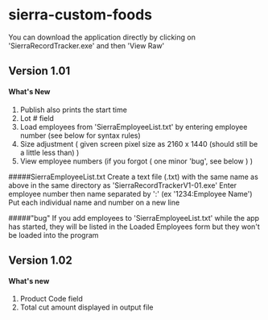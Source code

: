 # sierra-custom-foods

You can download the application directly by clicking on 'SierraRecordTracker.exe' and then 'View Raw'


## Version 1.01
#### What's New
1. Publish also prints the start time
2. Lot # field 
3. Load employees from 'SierraEmployeeList.txt' by entering employee number (see below for syntax rules)
4. Size adjustment ( given screen pixel size as 2160 x 1440 (should still be a little less than) )
5. View employee numbers (if you forgot ( one minor 'bug', see below ) )

#####SierraEmployeeList.txt
Create a text file (.txt) with the same name as above in the same directory as 'SierraRecordTrackerV1-01.exe'
Enter employee number then name separated by ':' (ex '1234:Employee Name')
Put each individual name and number on a new line

#####"bug"
If you add employees to 'SierraEmployeeList.txt' while the app has started, they will be listed in the Loaded Employees form but
they won't be loaded into the program


## Version 1.02
#### What's new
1. Product Code field
2. Total cut amount displayed in output file
